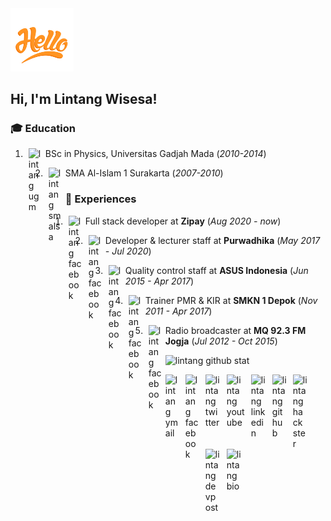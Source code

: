 <img src="https://raw.githubusercontent.com/LintangWisesa/LintangWisesa/master/hello.gif" width="20%"/>

## Hi, I'm Lintang Wisesa!

### 🎓 Education

1. <a href=""><img align="left" style="margin-right:5px; margin-left:5px" alt="lintang ugm" width="22px" src="https://upload.wikimedia.org/wikipedia/id/2/29/Logo_Universitas_Gadjah_Mada.png" /></a> BSc in Physics, Universitas Gadjah Mada (_2010-2014_)

2. <a href=""><img align="left" style="margin-right:5px; margin-left:5px" alt="lintang smalsa" width="22px" src="https://ppdb.smalsa.sch.id/wp-content/uploads/2018/12/AL-ISLAM-LOGO.png"/></a> SMA Al-Islam 1 Surakarta (_2007-2010_)

### 💼 Experiences

1. <a href=""><img align="left" style="margin-right:5px; margin-left:5px" alt="lintang facebook" width="22px" src="https://lh3.googleusercontent.com/If94hDJZHFF4cxGmuJvjS0MpqxpUBIay0NCdu7qzbdYfUpwNPh6_Qm24sQfqt6HuDn4j" /></a> Full stack developer at __Zipay__ (_Aug 2020 - now_)

2. <a href=""><img align="left" style="margin-right:5px; margin-left:5px" alt="lintang facebook" width="22px" src="https://purwadhikax.com/static/media/purwadhika_logo.c8de15b3.png" /></a> Developer & lecturer staff at __Purwadhika__ (_May 2017 - Jul 2020_)

3. <a href=""><img align="left" style="margin-right:5px; margin-left:5px" alt="lintang facebook" width="22px" src="https://media-exp1.licdn.com/dms/image/C510BAQEcP_LWsvCTNQ/company-logo_200_200/0?e=1605744000&v=beta&t=YWpuNFn56p00W38MH3lcPmrjRePHze2crsMOfcv9tpY" /></a> Quality control staff at __ASUS Indonesia__ (_Jun 2015 - Apr 2017_)

4. <a href=""><img align="left" style="margin-right:5px; margin-left:5px" alt="lintang facebook" width="22px" src="https://media-exp1.licdn.com/dms/image/C4D0BAQF5xVctflOPgQ/company-logo_100_100/0?e=1605744000&v=beta&t=v1fQiSHgFkybkfmiPa6OvLEUoolHzGzuwF4X6eF3pII" /></a> Trainer PMR & KIR at __SMKN 1 Depok__ (_Nov 2011 - Apr 2017_)

5. <a href=""><img align="left" style="margin-right:5px; margin-left:5px" alt="lintang facebook" width="22px" src="https://media-exp1.licdn.com/dms/image/C4D0BAQFi33KVcvG2lw/company-logo_100_100/0?e=1605744000&v=beta&t=IbhLgInNxWq-UybBGCWiBT2zk9ukd8ZT8cN0eihb8Ik" /></a> Radio broadcaster at __MQ 92.3 FM Jogja__ (_Jul 2012 - Oct 2015_)

![lintang github stat](https://github-readme-stats.vercel.app/api?username=lintangwisesa&show_icons=true&hide_border=true)

<a href="mailto: lintangwisesa@ymail.com">
  <img align="left" style="margin-right:10px" alt="lintang ymail" width="22px" src="https://s.yimg.com/cv/apiv2/myc/mail/Mail_iOS_app_icon.png" />
</a>

<a href="https://web.facebook.com/lintangbagus/">
  <img align="left" style="margin-right:10px" alt="lintang facebook" width="22px" src="https://upload.wikimedia.org/wikipedia/commons/thumb/5/51/Facebook_f_logo_%282019%29.svg/1024px-Facebook_f_logo_%282019%29.svg.png" />
</a>

<a href="https://twitter.com/Lintang_Wisesa">
  <img style="margin-right:10px" align="left" alt="lintang twitter" width="24px" src="https://3.bp.blogspot.com/-NxouMmz2bOY/T8_ac97cesI/AAAAAAAAGg0/e3vY1_bdnbE/s1600/Twitter+logo+2012.png" />
</a>

<a href="https://www.youtube.com/user/lintangbagus">
  <img style="margin-right:10px" align="left" alt="lintang youtube" width="29px" src="https://lh3.googleusercontent.com/proxy/HRc_lazsxcs8AoboD1_ShRwP2k1WQAeEKTUUm2YFqfcXhS3m8kjkONjnNtGxecTZXKFHXKRdugXr0ZxDvYfDiWzPCMSCFiSIZrGZkVOrV2VfOF0-JBU" />
</a>

<a href="https://www.linkedin.com/in/lintangwisesa/">
  <img style="margin-right:10px" align="left" alt="lintang linkedin" width="24px" src="https://i.pinimg.com/originals/ce/09/3c/ce093c7214ad357bb665cfd2f66a8b6b.png" />
</a>

<a href="https://github.com/LintangWisesa">
  <img style="margin-right:10px" align="left" alt="lintang github" width="23px" src="https://image.flaticon.com/icons/svg/25/25231.svg" />
</a>

<a href="https://www.hackster.io/lintangwisesa">
  <img style="margin-right:10px" align="left" alt="lintang hackster" width="23px" src="https://user-images.githubusercontent.com/10383395/49821324-358fa080-fda0-11e8-8b00-def2a67fc598.png" />
</a>

<a href="https://devpost.com/lintangwisesa">
  <img style="margin-right:10px" align="left" alt="lintang devpost" width="24px" src="https://seeklogo.com/images/D/devpost-logo-95FF685C5D-seeklogo.com.png" />
</a>

<a href="https://lintangwisesa.github.io/me/">
  <img style="margin-right:10px" align="left" alt="lintang bio" width="24px" src="https://avatars2.githubusercontent.com/u/30064213?s=460&u=6640a1c3d5c1892283e1c273006755de8d32fa59&v=4" />
</a>
